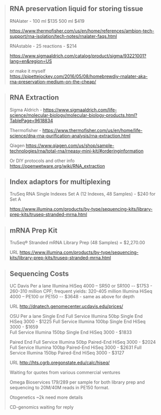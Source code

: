 
> ## RNA preservation liquid for storing tissue
> 
> RNAlater - 100 ml $135
>          500 ml $419
> 
> https://www.thermofisher.com/us/en/home/references/ambion-tech-support/rna-isolation/tech-notes/rnalater-faqs.html
> 
> RNAstable - 25 reactions - $214
> 
> https://www.sigmaaldrich.com/catalog/product/sigma/93221001?lang=en&region=US
> 
> or make it myself
> https://pipettejockey.com/2016/05/08/homebrewdiy-rnalater-aka-rna-preservation-medium-on-the-cheap/



> ## RNA Extraction
> 
> Sigma Aldrich - 
> https://www.sigmaaldrich.com/life-science/molecular-biology/molecular-biology-products.html?TablePage=9618834
>
> Thermofisher -
> https://www.thermofisher.com/us/en/home/life-science/dna-rna-purification-analysis/rna-extraction.html
>
> Qiagen
> https://www.qiagen.com/us/shop/sample-technologies/rna/total-rna/rneasy-mini-kit/#orderinginformation
>
> Or DIY protocols and other info
> https://openwetware.org/wiki/RNA_extraction

> ## Index adaptors for multiplexing
> 
> TruSeq RNA Single Indexes Set A (12 Indexes, 48 Samples) - $240 for Set A
> 
> https://www.illumina.com/products/by-type/sequencing-kits/library-prep-kits/truseq-stranded-mrna.html


> ## mRNA Prep Kit
> TruSeq® Stranded mRNA Library Prep (48 Samples) = $2,270.00
> 
> URL
> https://www.illumina.com/products/by-type/sequencing-kits/library-prep-kits/truseq-stranded-mrna.html

> ## Sequencing Costs
> 
> UC Davis 
> Per a lane
>   Illumina HiSeq 4000  – SR50 or SR100  -- $1753
>     - 260-310 million CPF; frequent yields: 320-405 million
>   Illumina HiSeq 4000  – PE100 or PE150 -- $3648
>     - same as above for depth
>     
>  URL
>  http://dnatech.genomecenter.ucdavis.edu/prices/
>   
> OSU
> Per a lane
>    Single End
>      Full Service Illumina 50bp Single End HiSeq 3000 - $1225
>      Full Service Illumina 100bp Single End HiSeq 3000 - $1659	
>      Full Service Illumina 150bp Single End HiSeq 3000 - $1833
> 
>    Paired End
>      Full Service Illumina 50bp Paired-End HiSeq 3000 - $2024
>      Full Service Illumina 100bp Paired-End HiSeq 3000 - $2631
>      Full Service Illumina 150bp Paired-End HiSeq 3000 - $3127
>      
>  URL
>  http://hts.cgrb.oregonstate.edu/calc/hiseq/
>      
>  Waiting for quotes from various commercial ventures
> 
> Omega Bioservices
> $179/$289 per sample for both library prep and sequencing to 20M/40M reads in PE150 format. 
> 
> Otogenetics
> ~2k need more details
> 
> CD-genomics
> waiting for reply
